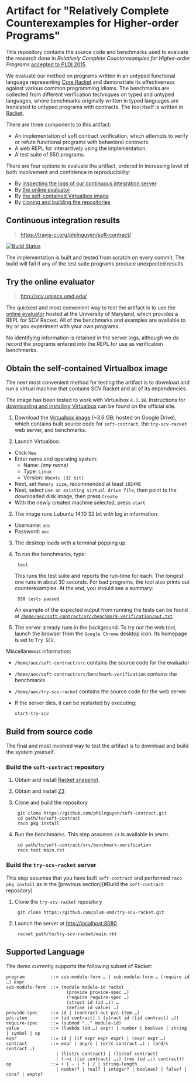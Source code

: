 Artifact for "Relatively Complete Counterexamples for Higher-order Programs"
============================================================================

This repository contains the source code and benchmarks used to evaluate
the research done in *Relatively Complete Counterexamples for Higher-order Programs*
[accepted to PLDI 2015](https://github.com/philnguyen/soft-contract/blob/pldi-aec-2015/paper/pldi15-paper103.pdf).

We evaluate our method on programs written in an untyped functional language
representing [Core Racket](#supported-language)
and demonstrate its effectiveness against various common programming idioms.
The benchmarks are collected from different verification techniques on typed and untyped languages,
where benchmarks originally written in typed languages
are translated to untyped programs with contracts.
The tool itself is written in [Racket](http://racket-lang.org/).

There are three components to this artifact:

* An implementation of soft contract verification, which attempts
to verify or refute functional programs with behavioral contracts.
* A web REPL for interactively using the implementation.
* A test suite of 550 programs.

There are four options to evaluate the artifact, ordered in increasing
level of both involvement and confidence in reproducibility:

* By [inspecting the logs of our continuous integration server](#continuous-integration-results)
* By [the online evaluator](#try-the-online-evaluator)
* By [the self-contained Virtualbox image](#obtain-the-self-contained-virtualbox-image)
* By [cloning and building the repositories](#build-from-source-code)

## Continuous integration results

> https://travis-ci.org/philnguyen/soft-contract/

[![Build Status](https://travis-ci.org/philnguyen/soft-contract.png?branch=pldi-aec-2015)](https://travis-ci.org/philnguyen/soft-contract)

The implementation is built and tested from scratch on every commit.
The build will fail if any of the test suite programs produce
unexpected results.

## Try the online evaluator

> http://scv.umiacs.umd.edu/

The quickest and most convenient way to test the artifact
is to use the [online evaluator](http://scv.umiacs.umd.edu/) hosted
at the University of Maryland, which provides a REPL for SCV Racket.
All of the benchmarks and examples are available to try or
you experiment with your own programs.

No identifying information is retained in the server logs, 
although we do record the programs entered
into the REPL for use as verification benchmarks.

## Obtain the self-contained Virtualbox image

The next most convenient method for testing the artifact is to download and run
a virtual machine that contains SCV Racket and all of its dependencies.

The image has been tested to work with Virtualbox `4.3.18`.
Instructions for [downloading and installing Virtualbox](https://www.virtualbox.org/wiki/Downloads)
can be found on the official site.

1. Download the [Virtualbox image](https://drive.google.com/file/d/0B5Xtjx9YdmWxekEzdGJBZHV0dlU/view?usp=sharing)
(~3.6 GB; hosted on Google Drive),
which contains built source code for `soft-contract`, the `try-scv-racket` web server, and benchmarks.

2. Launch Virtualbox:

  * Click `New`
  * Enter name and operating system:
    - Name: *(any name)*
	- Type: `Linux`
	- Version: `Ubuntu (32 bit)`
  * Next, set `Memory size`, recommended at least `1024MB`
  * Next, select `Use an existing virtual drive file`, then point to the downloaded disk image, then press `Create`
  * With the newly created machine selected, press `start`

2. The image runs Lubuntu 14.10 32 bit with log in information:

  * Username: `aec`
  * Password: `aec`

3. The desktop loads with a terminal popping up.

4. To run the benchmarks, type:

        test

   This runs the test suite and reports the run-time for each.
   The longest one runs in about 30 seconds.
   For bad programs, the tool also prints out counterexamples.
   At the end, you should see a summary:

        550 tests passed

   An example of the expected output from running the tests can be found at
   [`/home/aec/soft-contract/src/benchmark-verification/out.txt`](https://github.com/philnguyen/soft-contract/blob/pldi-aec-2015/src/benchmark-verification/out.txt)
   
5. The server already runs in the background.
   To try out the web tool, launch the browser from the `Google Chrome`
   desktop icon.
   Its homepage is set to `Try SCV`.

Miscellaneous information:

  * `/home/aec/soft-contract/src` contains the source code for the evaluator
  * `/home/aec/soft-contract/src/benchmark-verification` contains the benchmarks
  * `/home/aec/try-scv-racket` contains the source code for the web server
  * If the server dies, it can be restarted by executing:
  
        start-try-scv

## Build from source code

The final and most involved way to test the artifact is to download
and build the system yourself.

### Build the `soft-contract` repository

1. Obtain and install [Racket snapshot](http://www.cs.utah.edu/plt/snapshots/).

2. Obtain and install [Z3](http://z3.codeplex.com/)

3. Clone and build the repository

        git clone https://github.com/philnguyen/soft-contract.git
	    cd path/to/soft-contract
		raco pkg install

4. Run the benchmarks. This step assumes `z3` is available in `$PATH`.

        cd path/to/soft-contract/src/benchmark-verification
	    raco test main.rkt

### Build the `try-scv-racket` server

This step assumes that you have built `soft-contract`
and performed `raco pkg install` as in the [previous section](#Build the `soft-contract` repository)

1. Clone the `try-scv-racket` repository

        git clone https://github.com/plum-umd/try-scv-racket.git

2. Launch the server at [http://localhost:8080](http://localhost:8080)

        racket path/to/try-scv-racket/main.rkt

## Supported Language

The demo currently supports the following subset of Racket:

    program          ::= sub-module-form … | sub-module-form … (require id …) expr
	sub-module-form  ::= (module module-id racket
	                       (provide provide-spec …)
                           (require require-spec …)
						   (struct id (id …)) …
                           (define id value) …)
    provide-spec     ::= id | (contract-out p/c-item …)
    p/c-item         ::= (id contract) | (struct id ([id contract] …))
	require-spec     ::= (submod ".." module-id)
	value            ::= (lambda (id …) expr) | number | boolean | string | symbol | op
	expr             ::= id | (if expr expr expr) | (expr expr …)
	contract         ::= expr | any/c | (or/c contract …) | (and/c contract …)
	                   | (list/c contract) | (listof contract)
	                   | (->i ([id contract] …₁) (res (id …₁) contract))
    op               ::= + | - | * | / | string-length
	                   | number? | real? | integer? | boolean? | false? | cons? | empty?
